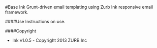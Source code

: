 #Base Ink
Grunt-driven email templating using Zurb Ink responsive email framework.

####Use
Instructions on use.

####Copyright
* Ink v1.0.5 - Copyright 2013 ZURB Inc
